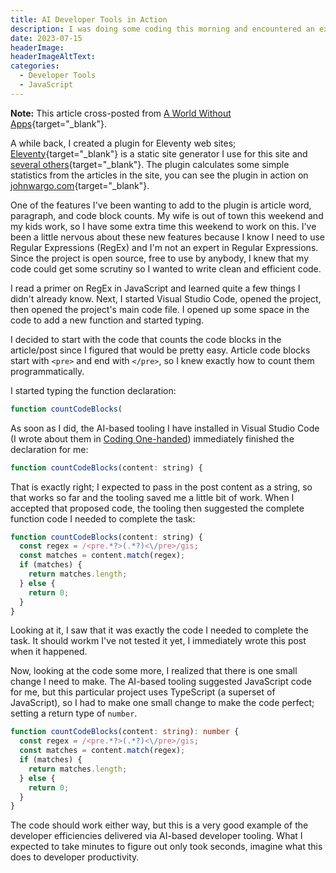 ```yaml
---
title: AI Developer Tools in Action
description: I was doing some coding this morning and encountered an excellent example of AI generated code that I had to share with you.
date: 2023-07-15
headerImage: 
headerImageAltText: 
categories: 
  - Developer Tools
  - JavaScript  
---
```


**Note:** This article cross-posted from [A World Without Apps](https://aworldwithoutapps.com/posts/2023/ai-developer-tools-in-action/){target="_blank"}.

A while back, I created a plugin for Eleventy web sites; [Eleventy](https://www.11ty.dev/){target="_blank"} is a static site generator I use for this site and [several others](https://johnwargo.com/sites/){target="_blank"}. The plugin calculates some simple statistics from the articles in the site, you can see the plugin in action on [johnwargo.com](https://johnwargo.com/statistics/){target="_blank"}. 

One of the features I've been wanting to add to the plugin is article word, paragraph, and code block counts. My wife is out of town this weekend and my kids work, so I have some extra time this weekend to work on this. I've been a little nervous about these new features because I know I need to use Regular Expressions (RegEx) and I'm not an expert in Regular Expressions. Since the project is open source, free to use by anybody, I knew that my code could get some scrutiny so I wanted to write clean and efficient code.

I read a primer on RegEx in JavaScript and learned quite a few things I didn't already know. Next, I started Visual Studio Code, opened the project, then opened the project's main code file. I opened up some space in the code to add a new function and started typing.

I decided to start with the code that counts the code blocks in the article/post since I figured that would be pretty easy. Article code blocks start with `<pre>` and end with `</pre>`, so I knew exactly how to count them programmatically.

I started typing the function declaration:

```js
function countCodeBlocks(
```

As soon as I did, the AI-based tooling I have installed in Visual Studio Code (I wrote about them in [Coding One-handed](/posts/2023/coding-one-handed)) immediately finished the declaration for me:

```js
function countCodeBlocks(content: string) {
```

That is exactly right; I expected to pass in the post content as a string, so that works so far and the tooling saved me a little bit of work. When I accepted that proposed code, the tooling then suggested the complete function code I needed to complete the task:

```js
function countCodeBlocks(content: string) {
  const regex = /<pre.*?>(.*?)<\/pre>/gis;
  const matches = content.match(regex);
  if (matches) {
    return matches.length;
  } else {
    return 0;
  }
}
```

Looking at it, I saw that it was exactly the code I needed to complete the task. It should workm I've not tested it yet, I immediately wrote this post when it happened.

Now, looking at the code some more, I realized that there is one small change I need to make. The AI-based tooling suggested JavaScript code for me, but this particular project uses TypeScript (a superset of JavaScript), so I had to make one small change to make the code perfect; setting a return type of `number`.

```typescript
function countCodeBlocks(content: string): number {
  const regex = /<pre.*?>(.*?)<\/pre>/gis;
  const matches = content.match(regex);
  if (matches) {
    return matches.length;
  } else {
    return 0;
  }
}
```

The code should work either way, but this is a very good example of the developer efficiencies delivered via AI-based developer tooling. What I expected to take minutes to figure out only took seconds, imagine what this does to developer productivity.